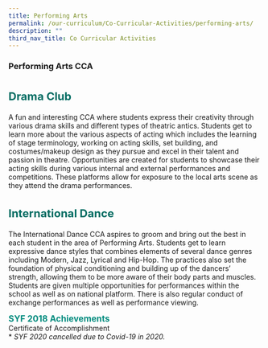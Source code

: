 ```yaml
---
title: Performing Arts
permalink: /our-curriculum/Co-Curricular-Activities/performing-arts/
description: ""
third_nav_title: Co Curricular Activities
---
```

### **Performing Arts CCA**

<b style="color:#016C62; font-size:22px; line-height: 3;">Drama Club</b><br>
A fun and interesting CCA where students express their creativity through various drama skills and different types of theatric antics. Students get to learn more about the various aspects of acting which includes the learning of stage terminology, working on acting skills, set building, and costumes/makeup design as they pursue and excel in their talent and passion in theatre. Opportunities are created for students to showcase their acting skills during various internal and external performances and competitions. These platforms allow for exposure to the local arts scene as they attend the drama performances.

<b style="color:#016C62; font-size:22px; line-height: 3;">International Dance</b><br>
The International Dance CCA aspires to groom and bring out the best in each student in the area of Performing Arts. Students get to learn expressive dance styles that combines elements of several dance genres including Modern, Jazz, Lyrical and Hip-Hop. The practices also set the foundation of physical conditioning and building up of the dancers’ strength, allowing them to be more aware of their body parts and muscles. Students are given multiple opportunities for performances within the school as well as on national platform. There is also regular conduct of exchange performances as well as performance viewing.

<b style="color:#038C7F; font-size:17px; ">SYF 2018 Achievements</b><br>Certificate of Accomplishment<br>* <i>SYF 2020 cancelled due to Covid-19 in 2020.</i>